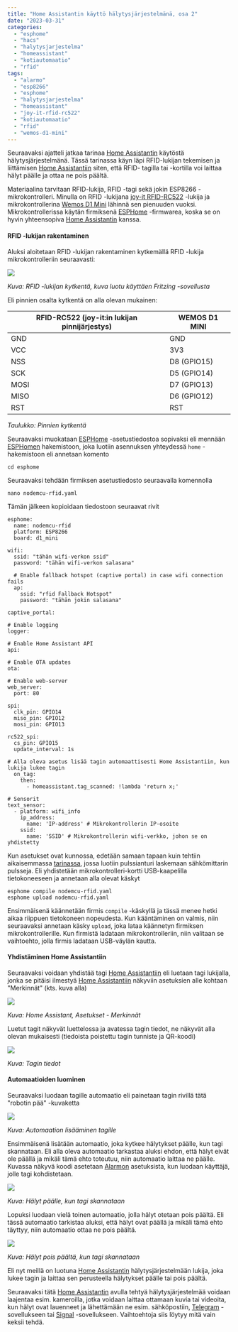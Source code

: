 ```yaml
---
title: "Home Assistantin käyttö hälytysjärjestelmänä, osa 2"
date: "2023-03-31"
categories: 
  - "esphome"
  - "hacs"
  - "halytysjarjestelma"
  - "homeassistant"
  - "kotiautomaatio"
  - "rfid"
tags: 
  - "alarmo"
  - "esp8266"
  - "esphome"
  - "halytysjarjestelma"
  - "homeassistant"
  - "joy-it-rfid-rc522"
  - "kotiautomaatio"
  - "rfid"
  - "wemos-d1-mini"
---
```


Seuraavaksi ajatteli jatkaa tarinaa [Home Assistantin](/posts/home-assistantin-kaytto-halytysjarjestelmana-osa-1/) käytöstä hälytysjärjestelmänä. Tässä tarinassa käyn läpi RFID-lukijan tekemisen ja liittämisen [Home Assistantiin](https://www.home-assistant.io/) siten, että RFID- tagilla tai -kortilla voi laittaa hälyt päälle ja ottaa ne pois päältä.

Materiaalina tarvitaan RFID-lukija, RFID -tagi sekä jokin ESP8266 -mikrokontrolleri. Minulla on RFID -lukijana [joy-it RFID-RC522](https://joy-it.net/en/products/SBC-RFID-RC522) -lukija ja mikrokontrollerina [Wemos D1 Mini](https://www.wemos.cc/en/latest/d1/d1_mini.html) lähinnä sen pienuuden vuoksi. Mikrokontrollerissa käytän firmiksenä [ESPHome](https://esphome.io/) -firmwarea, koska se on hyvin yhteensopiva [Home Assistantin](https://www.home-assistant.io/) kanssa.

#### RFID -lukijan rakentaminen

Aluksi aloitetaan RFID -lukijan rakentaminen kytkemällä RFID -lukija mikrokontrolleriin seuraavasti:

![](/images/home-assistantin-kaytto-halytysjarjestelmana-osa-2/kuva1.webp)

_Kuva: RFID -lukijan kytkentä, kuva luotu käyttäen Fritzing -sovellusta_

Eli pinnien osalta kytkentä on alla olevan mukainen:

| **RFID-RC522** (joy-it:in lukijan pinnijärjestys) | **WEMOS D1 MINI** |
| --- | --- |
| GND | GND |
| VCC | 3V3 |
| NSS | D8 (GPIO15) |
| SCK | D5 (GPIO14) |
| MOSI | D7 (GPIO13) |
| MISO | D6 (GPIO12) |
| RST | RST |

_Taulukko: Pinnien kytkentä_

Seuraavaksi muokataan [ESPHome](https://esphome.io/) -asetustiedostoa sopivaksi eli mennään [ESPHomen](https://esphome.io/) hakemistoon, joka luotiin asennuksen yhteydessä `home` -hakemistoon eli annetaan komento

```
cd esphome
```

Seuraavaksi tehdään firmiksen asetustiedosto seuraavalla komennolla

```
nano nodemcu-rfid.yaml
```

Tämän jälkeen kopioidaan tiedostoon seuraavat rivit

```
esphome:
  name: nodemcu-rfid
  platform: ESP8266
  board: d1_mini

wifi:
  ssid: "tähän wifi-verkon ssid"
  password: "tähän wifi-verkon salasana"

  # Enable fallback hotspot (captive portal) in case wifi connection fails
  ap:
    ssid: "rfid Fallback Hotspot"
    password: "tähän jokin salasana"

captive_portal:

# Enable logging
logger:

# Enable Home Assistant API
api:

# Enable OTA updates
ota:

# Enable web-server
web_server:
  port: 80

spi:
  clk_pin: GPIO14
  miso_pin: GPIO12
  mosi_pin: GPIO13

rc522_spi:
  cs_pin: GPIO15
  update_interval: 1s

# Alla oleva asetus lisää tagin automaattisesti Home Assistantiin, kun lukija lukee tagin
  on_tag:
    then:
      - homeassistant.tag_scanned: !lambda 'return x;'

# Sensorit
text_sensor:
  - platform: wifi_info
    ip_address:
      name: 'IP-address' # Mikrokontrollerin IP-osoite
    ssid:
      name: 'SSID' # Mikrokontrollerin wifi-verkko, johon se on yhdistetty
```

Kun asetukset ovat kunnossa, edetään samaan tapaan kuin tehtiin aikaisemmassa [tarinassa](https://fasted.dy.fi/index.php/2023/03/sahkon-kulutuksen-seurantaa-esp8266-esphomen-ja-home-assistantin-avulla/), jossa luotiin pulssianturi laskemaan sähkömittarin pulsseja. Eli yhdistetään mikrokontrolleri-kortti USB-kaapelilla tietokoneeseen ja annetaan alla olevat käskyt

```
esphome compile nodemcu-rfid.yaml
esphome upload nodemcu-rfid.yaml
```

Ensimmäisenä käännetään firmis `compile` -käskyllä ja tässä menee hetki aikaa riippuen tietokoneen nopeudesta. Kun kääntäminen on valmis, niin seuraavaksi annetaan käsky `upload`, joka lataa käännetyn firmiksen mikrokontrollerille. Kun firmistä ladataan mikrokontrolleriin, niin valitaan se vaihtoehto, jolla firmis ladataan USB-väylän kautta.

#### Yhdistäminen Home Assistantiin

Seuraavaksi voidaan yhdistää tagi [Home Assistantiin](https://www.home-assistant.io/) eli luetaan tagi lukijalla, jonka se pitäisi ilmestyä [Home Assistantiin](https://www.home-assistant.io/) näkyviin asetuksien alle kohtaan "Merkinnät" (kts. kuva alla)

![](/images/home-assistantin-kaytto-halytysjarjestelmana-osa-2/kuva2.webp)

_Kuva: Home Assistant, Asetukset - Merkinnät_

Luetut tagit näkyvät luettelossa ja avatessa tagin tiedot, ne näkyvät alla olevan mukaisesti (tiedoista poistettu tagin tunniste ja QR-koodi)

![](/images/home-assistantin-kaytto-halytysjarjestelmana-osa-2/kuva3.webp)

_Kuva: Tagin tiedot_

#### Automaatioiden luominen

Seuraavaksi luodaan tagille automaatio eli painetaan tagin rivillä tätä "robotin pää" -kuvaketta

![](/images/home-assistantin-kaytto-halytysjarjestelmana-osa-2/kuva4.webp)

_Kuva: Automaation lisääminen tagille_

Ensimmäisenä lisätään automaatio, joka kytkee hälytykset päälle, kun tagi skannataan. Eli alla oleva automaatio tarkastaa aluksi ehdon, että hälyt eivät ole päällä ja mikäli tämä ehto toteutuu, niin automaatio laittaa ne päälle. Kuvassa näkyvä koodi asetetaan [Alarmon](https://github.com/nielsfaber/alarmo) asetuksista, kun luodaan käyttäjä, jolle tagi kohdistetaan.

![](/images/home-assistantin-kaytto-halytysjarjestelmana-osa-2/kuva5.webp)

_Kuva: Hälyt päälle, kun tagi skannataan_

Lopuksi luodaan vielä toinen automaatio, jolla hälyt otetaan pois päältä. Eli tässä automaatio tarkistaa aluksi, että hälyt ovat päällä ja mikäli tämä ehto täyttyy, niin automaatio ottaa ne pois päältä.

![](/images/home-assistantin-kaytto-halytysjarjestelmana-osa-2/kuva6.webp)

_Kuva: Hälyt pois päältä, kun tagi skannataan_

Eli nyt meillä on luotuna [Home Assistantin](https://www.home-assistant.io/) hälytysjärjestelmään lukija, joka lukee tagin ja laittaa sen perusteella hälytykset päälle tai pois päältä.

Seuraavaksi tätä [Home Assistantin](https://www.home-assistant.io/) avulla tehtyä hälytysjärjestelmää voidaan laajentaa esim. kameroilla, jotka voidaan laittaa ottamaan kuvia tai videoita, kun hälyt ovat lauenneet ja lähettämään ne esim. sähköpostiin, [Telegram](https://telegram.org/) -sovellukseen tai [Signal](https://signal.org/) -sovellukseen. Vaihtoehtoja siis löytyy mitä vain keksii tehdä.

